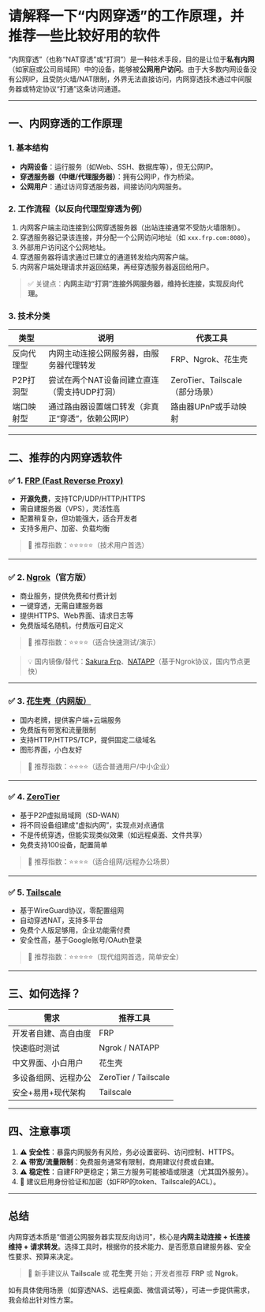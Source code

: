 # 请解释一下“内网穿透”的工作原理，并推荐一些比较好用的软件

“内网穿透”（也称“NAT穿透”或“打洞”）是一种技术手段，目的是让位于**私有内网**（如家庭或公司局域网）中的设备，能够被**公网用户访问**。由于大多数内网设备没有公网IP，且受防火墙/NAT限制，外界无法直接访问，内网穿透技术通过中间服务器或特定协议“打通”这条访问通道。

---

## 一、内网穿透的工作原理

### 1. 基本结构
- **内网设备**：运行服务（如Web、SSH、数据库等），但无公网IP。
- **穿透服务器（中继/代理服务器）**：拥有公网IP，作为桥梁。
- **公网用户**：通过访问穿透服务器，间接访问内网服务。

### 2. 工作流程（以反向代理型穿透为例）

1. 内网客户端主动连接到公网穿透服务器（出站连接通常不受防火墙限制）。
2. 穿透服务器记录该连接，并分配一个公网访问地址（如 `xxx.frp.com:8080`）。
3. 外部用户访问这个公网地址。
4. 穿透服务器将请求通过已建立的通道转发给内网客户端。
5. 内网客户端处理请求并返回结果，再经穿透服务器返回给用户。

> ✅ 关键点：**内网主动“打洞”连接外网服务器，维持长连接，实现反向代理。**

### 3. 技术分类

| 类型 | 说明 | 代表工具 |
|------|------|----------|
| 反向代理型 | 内网主动连接公网服务器，由服务器代理转发 | FRP、Ngrok、花生壳 |
| P2P打洞型 | 尝试在两个NAT设备间建立直连（需支持UDP打洞） | ZeroTier、Tailscale（部分场景） |
| 端口映射型 | 通过路由器设置端口转发（非真正“穿透”，依赖公网IP） | 路由器UPnP或手动映射 |

---

## 二、推荐的内网穿透软件

### ✅ 1. [FRP (Fast Reverse Proxy)](https://github.com/fatedier/frp)
- **开源免费**，支持TCP/UDP/HTTP/HTTPS
- 需自建服务器（VPS），灵活性高
- 配置稍复杂，但功能强大，适合开发者
- 支持多用户、加密、负载均衡

> 🌟 推荐指数：⭐⭐⭐⭐⭐（技术用户首选）

---

### ✅ 2. [Ngrok](https://ngrok.com/)（官方版）
- 商业服务，提供免费和付费计划
- 一键穿透，无需自建服务器
- 提供HTTPS、Web界面、请求日志等
- 免费版域名随机，付费版可自定义

> 🌟 推荐指数：⭐⭐⭐⭐（适合快速测试/演示）

> 💡 国内镜像/替代：[Sakura Frp](https://www.natfrp.com/)、[NATAPP](https://natapp.cn/)（基于Ngrok协议，国内节点更快）

---

### ✅ 3. [花生壳（内网版）](https://hsk.oray.com/)
- 国内老牌，提供客户端+云端服务
- 免费版有带宽和流量限制
- 支持HTTP/HTTPS/TCP，提供固定二级域名
- 图形界面，小白友好

> 🌟 推荐指数：⭐⭐⭐⭐（适合普通用户/中小企业）

---

### ✅ 4. [ZeroTier](https://www.zerotier.com/)
- 基于P2P虚拟局域网（SD-WAN）
- 将不同设备组建成“虚拟内网”，实现点对点通信
- 不是传统穿透，但能实现类似效果（如远程桌面、文件共享）
- 免费支持100设备，配置简单

> 🌟 推荐指数：⭐⭐⭐⭐（适合组网/远程办公场景）

---

### ✅ 5. [Tailscale](https://tailscale.com/)
- 基于WireGuard协议，零配置组网
- 自动穿透NAT，支持多平台
- 免费个人版足够用，企业功能需付费
- 安全性高，基于Google账号/OAuth登录

> 🌟 推荐指数：⭐⭐⭐⭐⭐（现代组网首选，简单安全）

---

## 三、如何选择？

| 需求 | 推荐工具 |
|------|----------|
| 开发者自建、高自由度 | FRP |
| 快速临时测试 | Ngrok / NATAPP |
| 中文界面、小白用户 | 花生壳 |
| 多设备组网、远程办公 | ZeroTier / Tailscale |
| 安全+易用+现代架构 | Tailscale |

---

## 四、注意事项

1. ⚠️ **安全性**：暴露内网服务有风险，务必设置密码、访问控制、HTTPS。
2. ⚠️ **带宽/流量限制**：免费服务通常有限制，商用建议付费或自建。
3. ⚠️ **稳定性**：自建FRP更稳定；第三方服务可能被墙或限速（尤其国外服务）。
4. 🔐 建议启用身份验证和加密（如FRP的token、Tailscale的ACL）。

---

## 总结

内网穿透本质是“借道公网服务器实现反向访问”，核心是**内网主动连接 + 长连接维持 + 请求转发**。选择工具时，根据你的技术能力、是否愿意自建服务器、安全性要求、预算来决定。

> 🚀 新手建议从 **Tailscale** 或 **花生壳** 开始；开发者推荐 **FRP** 或 **Ngrok**。

如有具体使用场景（如穿透NAS、远程桌面、微信调试等），可进一步提供需求，我会给出针对性方案。
